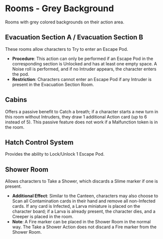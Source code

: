 # Rooms - Grey Background

Rooms with grey colored backgrounds on their action area.

## Evacuation Section A / Evacuation Section B

These rooms allow characters to Try to enter an Escape Pod.

- **Procedure**: This action can only be performed if an Escape Pod in the corresponding section is Unlocked and has at least one empty space. A Noise roll is performed, and if no Intruder appears, the character enters the pod.
- **Restriction**: Characters cannot enter an Escape Pod if any Intruder is present in the Evacuation Section Room.

## Cabins

Offers a passive benefit to Catch a breath; if a character starts a new turn in this room without Intruders, they draw 1 additional Action card (up to 6 instead of 5). This passive feature does not work if a Malfunction token is in the room.

## Hatch Control System

Provides the ability to Lock/Unlock 1 Escape Pod.

## Shower Room

Allows characters to Take a Shower, which discards a Slime marker if one is present.

- **Additional Effect**: Similar to the Canteen, characters may also choose to Scan all Contamination cards in their hand and remove all non-Infected cards. If any card is Infected, a Larva miniature is placed on the character board; if a Larva is already present, the character dies, and a Creeper is placed in the room.
- **Note**: A Fire marker can be placed in the Shower Room in the normal way. The Take a Shower Action does not discard a Fire marker from the Shower Room. 